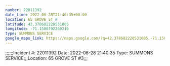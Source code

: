 ```yaml
---
number: 22011392
date_time: 2022-06-28T21:40:35+00:00
location: 65 GROVE ST #
latitude: 42.378682220531005
longitude: -71.1586792260216
type: SUMMONS SERVICE
google_maps_link: https://maps.google.com/?q=42.378682220531005,-71.1586792260216
---
```


;;;;;;Incident #: 22011392  Date: 2022-06-28 21:40:35   Type: SUMMONS SERVICE;;;Location: 65 GROVE ST #3;;;
